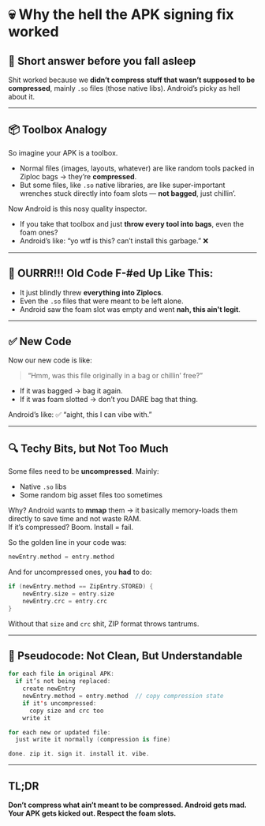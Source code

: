 # 💀 Why the hell the APK signing fix worked 

## 🧠 Short answer before you fall asleep

Shit worked because we **didn’t compress stuff that wasn’t supposed to be compressed**, mainly `.so` files (those native libs). Android’s picky as hell about it.

---

## 📦 Toolbox Analogy 

So imagine your APK is a toolbox.

- Normal files (images, layouts, whatever) are like random tools packed in Ziploc bags → they’re **compressed**.
- But some files, like `.so` native libraries, are like super-important wrenches stuck directly into foam slots — **not bagged**, just chillin’.

Now Android is this nosy quality inspector.

- If you take that toolbox and just **throw every tool into bags**, even the foam ones?
- Android’s like: “yo wtf is this? can’t install this garbage.” ❌

---

## 🤡 OURRR!!! Old Code F-#ed Up Like This:

- It just blindly threw **everything into Ziplocs**.
- Even the `.so` files that were meant to be left alone.
- Android saw the foam slot was empty and went **nah, this ain't legit**.

---

## ✅ New Code 

Now our new code is like:

> “Hmm, was this file originally in a bag or chillin’ free?”

- If it was bagged → bag it again.
- If it was foam slotted → don’t you DARE bag that thing.

Android’s like: ✅ “aight, this I can vibe with.”

---

## 🔍 Techy Bits, but Not Too Much

Some files need to be **uncompressed**. Mainly:
- Native `.so` libs
- Some random big asset files too sometimes

Why? Android wants to **mmap** them → it basically memory-loads them directly to save time and not waste RAM.  
If it’s compressed? Boom. Install = fail.

So the golden line in your code was:

```kotlin
newEntry.method = entry.method
```

And for uncompressed ones, you **had** to do:

```kotlin
if (newEntry.method == ZipEntry.STORED) {
    newEntry.size = entry.size
    newEntry.crc = entry.crc
}
```

Without that `size` and `crc` shit, ZIP format throws tantrums.

---

## 🧱 Pseudocode: Not Clean, But Understandable

```kotlin
for each file in original APK:
  if it’s not being replaced:
    create newEntry
    newEntry.method = entry.method  // copy compression state
    if it's uncompressed:
      copy size and crc too
    write it

for each new or updated file:
  just write it normally (compression is fine)

done. zip it. sign it. install it. vibe.
```

---

## TL;DR

**Don’t compress what ain’t meant to be compressed. Android gets mad. Your APK gets kicked out. Respect the foam slots.**

